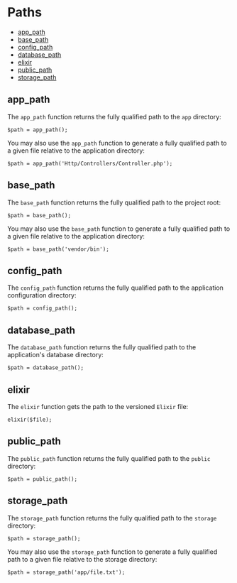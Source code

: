 # Paths

* [app_path](#app_path)
* [base_path](#base_path)
* [config_path](#config_path)
* [database_path](#database_path)
* [elixir](#elixir)
* [public_path](#public_path)
* [storage_path](#storage_path)

## app_path

The `app_path` function returns the fully qualified path to the `app` directory:

```
$path = app_path();
```

You may also use the `app_path` function to generate a fully qualified path to a given file relative to the application directory:

```
$path = app_path('Http/Controllers/Controller.php');
```

## base_path

The `base_path` function returns the fully qualified path to the project root:

```
$path = base_path();
```

You may also use the `base_path` function to generate a fully qualified path to a given file relative to the application directory:

```
$path = base_path('vendor/bin');
```

## config_path

The `config_path` function returns the fully qualified path to the application configuration directory:

```
$path = config_path();
```

## database_path

The `database_path` function returns the fully qualified path to the application's database directory:

```
$path = database_path();
```

## elixir

The `elixir` function gets the path to the versioned `Elixir` file:

```
elixir($file);
```

## public_path

The `public_path` function returns the fully qualified path to the `public` directory:

```
$path = public_path();
```

## storage_path

The `storage_path` function returns the fully qualified path to the `storage` directory:

```
$path = storage_path();
```

You may also use the `storage_path` function to generate a fully qualified path to a given file relative to the storage directory:

```
$path = storage_path('app/file.txt');
```
